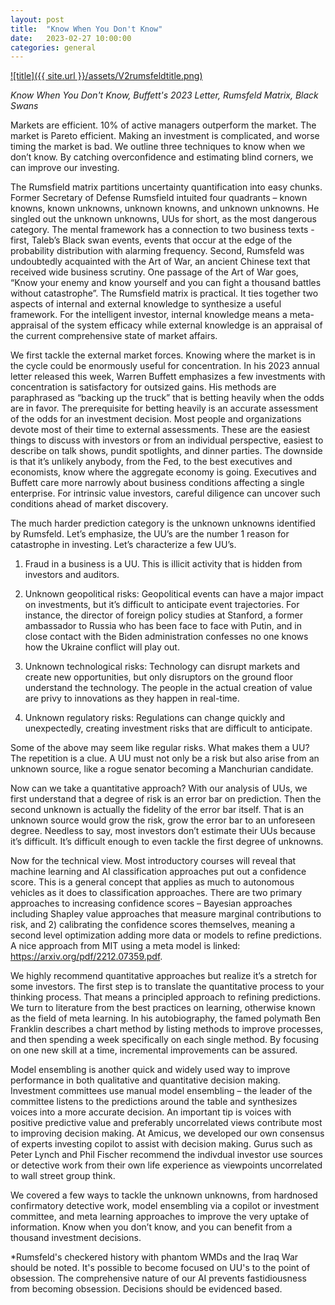 ```yaml
---
layout: post
title:  "Know When You Don't Know"
date:   2023-02-27 10:00:00
categories: general
---
```


<a href="https://www.youtube.com/watch?v=esa_i7NPxc8">![title]({{ site.url }}/assets/V2rumsfeldtitle.png)</a>

*Know When You Don't Know, Buffett's 2023 Letter, Rumsfeld Matrix, Black Swans*

Markets are efficient. 10% of active managers outperform the market. The market is Pareto efficient. Making an investment is complicated, and worse timing the market is bad. We outline three techniques to know when we don’t know.  By catching overconfidence and estimating blind corners, we can improve our investing.

The Rumsfield matrix partitions uncertainty quantification into easy chunks. Former Secretary of Defense Rumsfield intuited four quadrants – known knowns, known unknowns, unknown knowns, and unknown unknowns. He singled out the unknown unknowns, UUs for short, as the most dangerous category.  The mental framework has a connection to two business texts - first, Taleb’s Black swan events, events that occur at the edge of the probability distribution with alarming frequency. Second, Rumsfeld was undoubtedly acquainted with the Art of War, an ancient Chinese text that received wide business scrutiny. One passage of the Art of War goes, “Know your enemy and know yourself and you can fight a thousand battles without catastrophe”.  The Rumsfield matrix is practical.  It ties together two aspects of internal and external knowledge to synthesize a useful framework. For the intelligent investor, internal knowledge means a meta-appraisal of the system efficacy while external knowledge is an appraisal of the current comprehensive state of market affairs.

We first tackle the external market forces.  Knowing where the market is in the cycle could be enormously useful for concentration.  In his 2023 annual letter released this week, Warren Buffett emphasizes a few investments with concentration is satisfactory for outsized gains. His methods are paraphrased as “backing up the truck” that is betting heavily when the odds are in favor. The prerequisite for betting heavily is an accurate assessment of the odds for an investment decision.  Most people and organizations devote most of their time to external assessments. These are the easiest things to discuss with investors or from an individual perspective, easiest to describe on talk shows, pundit spotlights, and dinner parties.  The downside is that it’s unlikely anybody, from the Fed, to the best executives and economists, know where the aggregate economy is going. Executives and Buffett care more narrowly about business conditions affecting a single enterprise.  For intrinsic value investors, careful diligence can uncover such conditions ahead of market discovery.

The much harder prediction category is the unknown unknowns identified by Rumsfeld.  Let’s emphasize, the UU’s are the number 1 reason for catastrophe in investing.  Let’s characterize a few UU’s. 

1. Fraud in a business is a UU. This is illicit activity that is hidden from investors and auditors.  

2. Unknown geopolitical risks: Geopolitical events can have a major impact on investments, but it’s difficult to anticipate event trajectories.  For instance, the director of foreign policy studies at Stanford, a former ambassador to Russia who has been face to face with Putin, and in close contact with the Biden administration confesses no one knows how the Ukraine conflict will play out. 

3. Unknown technological risks: Technology can disrupt markets and create new opportunities, but only disruptors on the ground floor understand the technology. The people in the actual creation of value are privy to innovations as they happen in real-time.

4. Unknown regulatory risks: Regulations can change quickly and unexpectedly, creating investment risks that are difficult to anticipate. 

Some of the above may seem like regular risks. What makes them a UU? The repetition is a clue. A UU must not only be a risk but also arise from an unknown source, like a rogue senator becoming a Manchurian candidate.

Now can we take a quantitative approach?  With our analysis of UUs, we first understand that a degree of risk is an error bar on prediction. Then the second unknown is actually the fidelity of the error bar itself.  That is an unknown source would grow the risk, grow the error bar to an unforeseen degree. Needless to say, most investors don’t estimate their UUs because it’s difficult. It’s difficult enough to even tackle the first degree of unknowns.

Now for the technical view. Most introductory courses will reveal that machine learning and AI classification approaches put out a confidence score. This is a general concept that applies as much to autonomous vehicles as it does to classification approaches.  There are two primary approaches to increasing confidence scores – Bayesian approaches including Shapley value approaches that measure marginal contributions to risk, and 2) calibrating the confidence scores themselves, meaning a second level optimization adding more data or models to refine predictions. A nice approach from MIT using a meta model is linked: https://arxiv.org/pdf/2212.07359.pdf. 

We highly recommend quantitative approaches but realize it’s a stretch for some investors.  The first step is to translate the quantitative process to your thinking process. That means a principled approach to refining predictions. We turn to literature from the best practices on learning, otherwise known as the field of meta learning.  In his autobiography, the famed polymath Ben Franklin describes a chart method by listing methods to improve processes, and then spending a week specifically on each single method.  By focusing on one new skill at a time, incremental improvements can be assured.

Model ensembling is another quick and widely used way to improve performance in both qualitative and quantitative decision making.  Investment committees use manual model ensembling – the leader of the committee listens to the predictions around the table and synthesizes voices into a more accurate decision.  An important tip is voices with positive predictive value and preferably uncorrelated views contribute most to improving decision making.  At Amicus, we developed our own consensus of experts investing copilot to assist with decision making. Gurus such as Peter Lynch and Phil Fischer recommend the indivdual investor use sources or detective work from their own life experience as viewpoints uncorrelated to wall street group think.

We covered a few ways to tackle the unknown unknowns, from hardnosed confirmatory detective work, model ensembling via a copilot or investment committee, and meta learning approaches to improve the very uptake of information. Know when you don’t know, and you can benefit from a thousand investment decisions. 

*Rumsfeld's checkered history with phantom WMDs and the Iraq War should be noted.  It's possible to become focused on UU's to the point of obsession. The comprehensive nature of our AI prevents fastidiousness from becoming obsession. Decisions should be evidenced based.
